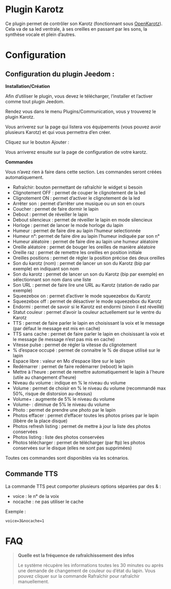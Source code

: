 # Plugin Karotz

Ce plugin permet de contrôler son Karotz (fonctionnant sous [OpenKarotz](http://www.openkarotz.org/)). Cela va de sa led ventrale, à ses oreilles en passant par les sons, la synthèse vocale et plein d’autres.

# Configuration 

## Configuration du plugin Jeedom : 

**Installation/Création**

Afin d’utiliser le plugin, vous devez le télécharger, l’installer et l’activer comme tout plugin Jeedom.

Rendez vous dans le menu Plugins/Communication, vous y trouverez le plugin Karotz.

Vous arriverez sur la page qui listera vos équipements (vous pouvez avoir plusieurs Karotz) et qui vous permettra d’en créer.

Cliquez sur le bouton Ajouter :

Vous arriverez ensuite sur la page de configuration de votre karotz.

**Commandes**

Vous n’avez rien à faire dans cette section. Les commandes seront créées automatiquement.

-   Rafraîchir: bouton permettant de rafraîchir le widget si besoin
-   Clignotement OFF : permet de couper le clignotement de la led
-   Clignotement ON : permet d’activer le clignotement de la led
-   Arrêter son : permet d’arrêter une musique ou un son en cours
-   Coucher : permet de faire dormir le lapin
-   Debout : permet de réveiller le lapin
-   Debout silencieux : permet de réveiller le lapin en mode silencieux
-   Horloge : permet de lancer le mode horloge du lapin
-   Humeur : permet de faire dire au lapin l’humeur selectionnée
-   Humeur n°: permet de faire dire au lapin l’humeur indiquée par son n°
-   Humeur aléatoire : permet de faire dire au lapin une humeur aléatoire
-   Oreille aléatoire : permet de bouger les oreilles de manière aléatoire
-   Oreille raz : permet de remettre les oreilles en position initiale
-   Oreilles positions : permet de régler la position précise des deux oreilles
-   Son du karotz (nom) : permet de lancer un son du Karotz (bip par exemple) en indiquant son nom
-   Son du karotz : permet de lancer un son du Karotz (bip par exemple) en sélectionnant son nom dans une liste
-   Son URL : permet de faire lire une URL au Karotz (station de radio par exemple)
-   Squeezebox on : permet d’activer le mode squeezebox du Karotz
-   Squeezebox off : permet de désactiver le mode squeezebox du Karotz
-   Endormi : permet de savoir si le Karotz est endormi (sinon il est réveillé)
-   Statut couleur : permet d’avoir la couleur actuellement sur le ventre du Karotz
-   TTS : permet de faire parler le lapin en choisissant la voix et le message (par défaut le message est mis en cache)
-   TTS sans cache : permet de faire parler le lapin en choisissant la voix et le message (le message n’est pas mis en cache)
-   Vitesse pulse : permet de régler la vitesse du clignotement
-   % d’espace occupé : permet de connaitre le % de disque utilisé sur le lapin
-   Espace libre : valeur en Mo d’espace libre sur le lapin
-   Redémarrer : permet de faire redémarrer (reboot) le lapin
-   Mettre à l’heure : permet de remettre automatiquement le lapin à l’heure (utile au changement d’heure)
-   Niveau du volume : indique en % le niveau du volume
-   Volume : permet de choisir en % le niveau du volume (recommandé max 50%, risque de distorsion au-dessus)
-   Volume+ : augmente de 5% le niveau du volume
-   Volume- : diminue de 5% le niveau du volume
-   Photo : permet de prendre une photo par le lapin
-   Photos effacer : permet d’effacer toutes les photos prises par le lapin (libère de la place disque)
-   Photos refresh listing : permet de mettre à jour la liste des photos conservées
-   Photos listing : liste des photos conservées
-   Photos télécharger : permet de télécharger (par ftp) les photos conservées sur le disque (elles ne sont pas supprimées)

Toutes ces commandes sont disponibles via les scénarios.

## Commande TTS 

La commande TTS peut comporter plusieurs options séparées par des & :

-   voice : le n° de la voix
-   nocache : ne pas utiliser le cache

Exemple :

``voice=3&nocache=1``

# FAQ 

>**Quelle est la fréquence de rafraîchissement des infos**
>
>Le système récupère les informations toutes les 30 minutes ou après une demande de changement de couleur ou d’état du lapin. Vous pouvez cliquer sur la commande Rafraîchir pour rafraîchir manuellement.
